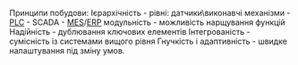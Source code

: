 Принципи побудови:
Ієрархічність - рівні: датчики\виконавчі механізми - [PLC](PLC) - SCADA - [MES](MES)/[ERP](ERP) 
модульність - можливість нарщування функцій
Надійність - дублювання ключових елементів
Інтегрованість - сумісність із системами вищого рівня
Гнучкість і адаптивність - швидке налаштування під зміну умов.

